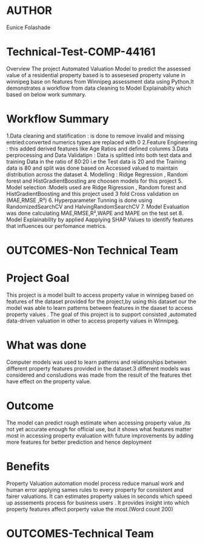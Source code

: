 # AUTHOR 
Eunice Folashade

# Technical-Test-COMP-44161

Overview
The project Automated Valuation Model to predict the assessed value of a residential property based is to assesesed property valune in winnipeg base on features  from Winnipeg assessment data using Python.It demonstrates a workflow from data cleaning to Model Explainabilty which based on below work summary.  

# Workflow Summary 

1.Data cleaning and statification : is done to remove invalid and missing entried:converted numerics types are replaced with 0
2.Feature Engineering : this added derived features like Age Ratios and defined colunms
3.Data perprocessing and Data Validatipn : Data is splitted into both test data and training Data in the ratio of 80:20 i.e the Test data is 20 and the Training data is 80 and split was done based on Accessed valued to maintain distribution across the dataset
4. Modelling : Ridge Regression , Random forest and HistGradientBoosting are choosen models for this project
5. Model selection :Models used are Ridge Rigression , Random forest and HistGradientBoosting and this project used 3 fold Cross validation on (MAE,RMSE ,R²)
6. Hyperparameter Tunning is done using RandomizedSearchCV and HalvingRandomSearchCV
7. Model Evaluation was done calculating MAE,RMSE,R²,WAPE and MAPE on the test set
8. Model Explainability by applied Aapplying SHAP Values to identify features that influences our perfomance metrics. 

# OUTCOMES-Non Technical Team
# Project Goal
This project is a model built to access property value in winnipeg based on features of the dataset provided for the project,by using this dataset our the model was able to learn patterns between features in the daaset to access property values . The goal of this project is to support consisted ,automated data-driven valuation  in other to access property values in Winnipeg.
# What was done
Computer models was used to learn patterns and relationships between different property features provided in the dataset.3 different models was considered and consludions was made from the result of the features thet have effect on the property value.
# Outcome
The model can predict rough estimate when accessing property value ,its not yet accurate enough for official use, but it shows what features matter most in accessing property evaluation with future improvements by adding more features for better prediction and hence deployment 
# Benefits
Property Valuation automation model process reduce manual work and human error applying sames rules to every property for consistent and fairer valuations.
It can estimates property values in seconds which speed up asssements process for business users .
It provides insight into which property features affect porperty value the most.(Word count 200)

# OUTCOMES-Technical Team

